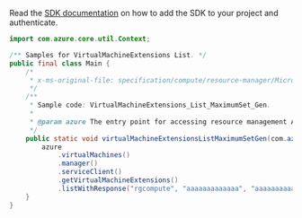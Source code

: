 Read the [SDK documentation](https://github.com/Azure/azure-sdk-for-java/blob/azure-resourcemanager_2.12.0/sdk/resourcemanager/azure-resourcemanager/README.md) on how to add the SDK to your project and authenticate.

```java
import com.azure.core.util.Context;

/** Samples for VirtualMachineExtensions List. */
public final class Main {
    /*
     * x-ms-original-file: specification/compute/resource-manager/Microsoft.Compute/stable/2021-11-01/examples/compute/VirtualMachineExtensions_List_MaximumSet_Gen.json
     */
    /**
     * Sample code: VirtualMachineExtensions_List_MaximumSet_Gen.
     *
     * @param azure The entry point for accessing resource management APIs in Azure.
     */
    public static void virtualMachineExtensionsListMaximumSetGen(com.azure.resourcemanager.AzureResourceManager azure) {
        azure
            .virtualMachines()
            .manager()
            .serviceClient()
            .getVirtualMachineExtensions()
            .listWithResponse("rgcompute", "aaaaaaaaaaaaa", "aaaaaaaaaaaaaaaaa", Context.NONE);
    }
}
```
